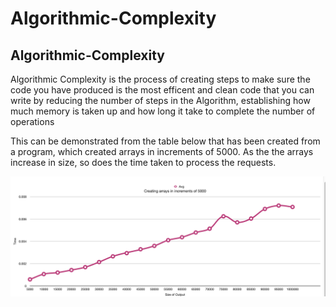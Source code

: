 # Algorithmic-Complexity

## Algorithmic-Complexity

Algorithmic Complexity is the process of creating steps to make sure the code you have produced is the most efficent and clean code that you can write by reducing the number of steps in the Algorithm, establishing how much memory is taken up and how long it take to complete the number of operations

This can be demonstrated from the table below that has been created from a program, which created arrays in increments of 5000.  As the the arrays increase in size, so does the time taken to process the requests.

![Create arrays in increments of 5000](./images/create_arrays.png)
